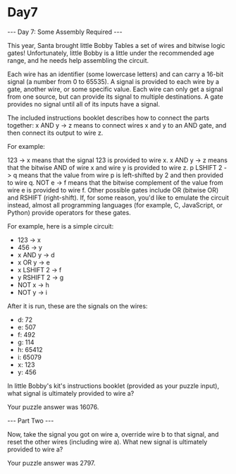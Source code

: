 # Day7

--- Day 7: Some Assembly Required ---

This year, Santa brought little Bobby Tables a set of wires and bitwise logic gates! Unfortunately, little Bobby is a little under the recommended age range, and he needs help assembling the circuit.

Each wire has an identifier (some lowercase letters) and can carry a 16-bit signal (a number from 0 to 65535). A signal is provided to each wire by a gate, another wire, or some specific value. Each wire can only get a signal from one source, but can provide its signal to multiple destinations. A gate provides no signal until all of its inputs have a signal.

The included instructions booklet describes how to connect the parts together: x AND y -> z means to connect wires x and y to an AND gate, and then connect its output to wire z.

For example:

123 -> x means that the signal 123 is provided to wire x.
x AND y -> z means that the bitwise AND of wire x and wire y is provided to wire z.
p LSHIFT 2 -> q means that the value from wire p is left-shifted by 2 and then provided to wire q.
NOT e -> f means that the bitwise complement of the value from wire e is provided to wire f.
Other possible gates include OR (bitwise OR) and RSHIFT (right-shift). If, for some reason, you'd like to emulate the circuit instead, almost all programming languages (for example, C, JavaScript, or Python) provide operators for these gates.

For example, here is a simple circuit:

* 123 -> x
* 456 -> y
* x AND y -> d
* x OR y -> e
* x LSHIFT 2 -> f
* y RSHIFT 2 -> g
* NOT x -> h
* NOT y -> i

After it is run, these are the signals on the wires:

* d: 72
* e: 507
* f: 492
* g: 114
* h: 65412
* i: 65079
* x: 123
* y: 456

In little Bobby's kit's instructions booklet (provided as your puzzle input), what signal is ultimately provided to wire a?

Your puzzle answer was 16076.

--- Part Two ---

Now, take the signal you got on wire a, override wire b to that signal, and reset the other wires (including wire a). What new signal is ultimately provided to wire a?

Your puzzle answer was 2797.
